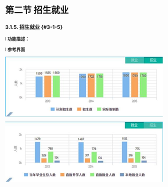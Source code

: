 # 第二节 招生就业


### 3.1.5.      招生就业 {#3-1-5}

l  **功能描述：**

l  **参考界面**

![](/assets/image007.jpg)

![](/assets/image008.jpg)